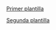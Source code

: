 [Primer plantilla](https://www.figma.com/design/D464FfN417KSWJHIUVpMnX/Portafolio---Curso?node-id=0-1&p=f)

[Segunda plantilla](https://www.figma.com/design/EAQgNcBE5qOCn5qFFYZzNZ/Portafolio---Curso-3?node-id=0-1&p=f)